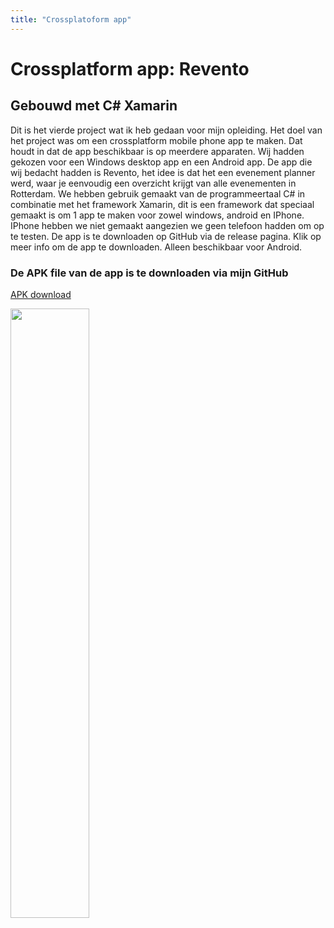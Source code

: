 ```yaml
---
title: "Crossplatoform app"
---
```


# Crossplatform app: Revento 

## Gebouwd met C# Xamarin

Dit is het vierde project wat ik heb gedaan voor mijn opleiding. Het doel van het project was om een crossplatform mobile phone app te maken. Dat houdt in dat de app beschikbaar is op meerdere apparaten. Wij hadden gekozen voor een Windows desktop app en een Android app. De app die wij bedacht hadden is Revento, het idee is dat het een evenement planner werd, waar je eenvoudig een overzicht krijgt van alle evenementen in Rotterdam. We hebben gebruik gemaakt van de programmeertaal C# in combinatie met het framework Xamarin, dit is een framework dat speciaal gemaakt is om 1 app te maken voor zowel windows, android en IPhone. IPhone hebben we niet gemaakt aangezien we geen telefoon hadden om op te testen. De app is te downloaden op GitHub via de release pagina. Klik op meer info om de app te downloaden. Alleen beschikbaar voor Android.

### De APK file van de app is te downloaden via mijn GitHub
<a href="https://github.com/Steven24K/CrossPlatformApp/releases">APK download</a>

<img height="50%" width="50%" src="https://user-images.githubusercontent.com/22052733/27831958-1eff60ce-60cd-11e7-97b2-73a7a3534d78.png">
